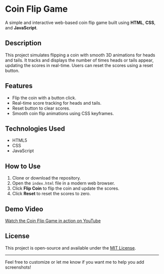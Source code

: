 # Coin Flip Game
A simple and interactive web-based coin flip game built using **HTML**, **CSS**, and **JavaScript**.

## Description
This project simulates flipping a coin with smooth 3D animations for heads and tails. It tracks and displays the number of times heads or tails appear, 
updating the scores in real-time. Users can reset the scores using a reset button.

## Features
- Flip the coin with a button click.
- Real-time score tracking for heads and tails.
- Reset button to clear scores.
- Smooth coin flip animations using CSS keyframes.

## Technologies Used
- HTML5
- CSS
- JavaScript 

## How to Use
1. Clone or download the repository.
2. Open the `index.html` file in a modern web browser.
3. Click **Flip Coin** to flip the coin and update the scores.
4. Click **Reset** to reset the scores to zero.

## Demo Video
[Watch the Coin Flip Game in action on YouTube](https://youtu.be/i0F5YIM0iVw)


## License
This project is open-source and available under the [MIT License](LICENSE).

---

Feel free to customize or let me know if you want me to help you add screenshots!
